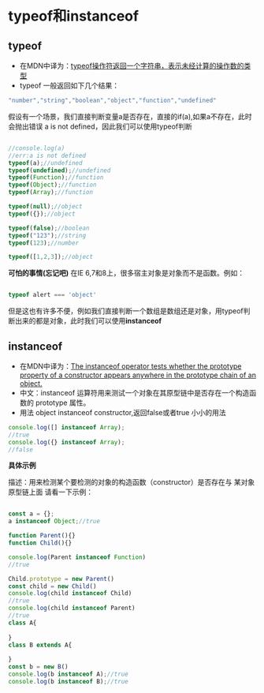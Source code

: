 
# typeof和instanceof
## typeof
* 在MDN中译为：[typeof操作符返回一个字符串，表示未经计算的操作数的类型](https://developer.mozilla.org/zh-CN/docs/Web/JavaScript/Reference/Operators/typeof)
* typeof 一般返回如下几个结果：
```js
"number","string","boolean","object","function","undefined"
```
假设有一个场景，我们直接判断变量a是否存在，直接的if(a),如果a不存在，此时会抛出错误 a is not defined，因此我们可以使用typeof判断

```javascript

//console.log(a)
//err:a is not defined
typeof(a);//undefined
typeof(undefined);//undefined
typeof(Function);//function
typeof(Object);//function
typeof(Array);//function

typeof(null);//object
typeof({});//object

typeof(false);//boolean
typeof("123");//string
typeof(123);//number

typeof([1,2,3]);//object


```
**可怕的事情(忘记吧)**
在IE 6,7和8上，很多宿主对象是对象而不是函数。例如：
```javascript

typeof alert === 'object'

```


但是这也有许多不便，例如我们直接判断一个数组是数组还是对象，用typeof判断出来的都是对象，此时我们可以使用**instanceof**

## instanceof
* 在MDN中译为：[The instanceof operator tests whether the prototype property of a constructor appears anywhere in the prototype chain of an object.](https://developer.mozilla.org/en-US/docs/Web/JavaScript/Reference/Operators/instanceof)
* 中文：instanceof 运算符用来测试一个对象在其原型链中是否存在一个构造函数的 prototype 属性。
* 用法 object instanceof constructor,返回false或者true
小小的用法
```javascript
console.log([] instanceof Array);
//true
console.log({} instanceof Array);
//false

```

**具体示例**

描述：用来检测某个要检测的对象的构造函数（constructor）是否存在与 某对象 原型链上面
请看一下示例：

```javascript

const a = {};
a instanceof Object;//true

function Parent(){}
function Child(){}

console.log(Parent instanceof Function)
//true

Child.prototype = new Parent()
const child = new Child()
console.log(child instanceof Child)
//true
console.log(child instanceof Parent)
//true
class A{
	
}
class B extends A{
	
}
const b = new B()
console.log(b instanceof A);//true
console.log(b instanceof B);//true

```




